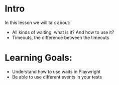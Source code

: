 # Intro
In this lesson we will talk about:
- All kinds of waiting, what is it? And how to use it?
- Timeouts, the difference between the timeouts

# Learning Goals:
- Understand how to use waits in Playwright
- Be able to use different events in your tests
